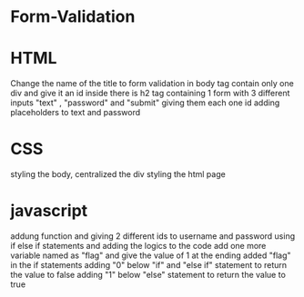 # Form-Validation
# HTML 
Change the name of the title to form validation
in body tag contain only one div and give it an id
inside there is h2 tag
containing 1 form with 3 different inputs "text" , "password" and "submit"
giving them each one id
adding placeholders to text and password
# CSS
styling the body, centralized the div
styling the html page
# javascript
addung function and giving 2 different ids to username and password
using if else if statements and adding the logics to the code
add one more variable named as "flag" and give the value of 1
at the ending added "flag" in the if statements
adding "0" below "if" and "else if" statement to return the value to false
adding "1" below "else" statement to return the value to true

